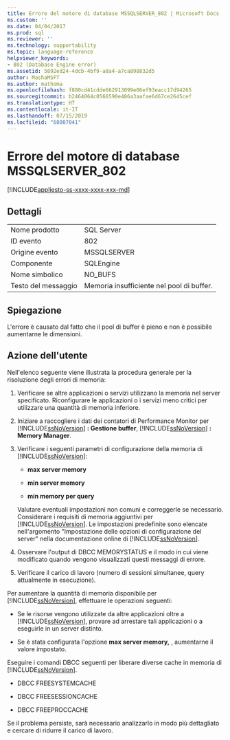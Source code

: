 ```yaml
---
title: Errore del motore di database MSSQLSERVER_802 | Microsoft Docs
ms.custom: ''
ms.date: 04/04/2017
ms.prod: sql
ms.reviewer: ''
ms.technology: supportability
ms.topic: language-reference
helpviewer_keywords:
- 802 (Database Engine error)
ms.assetid: 5892ed24-4dcb-4bf9-a8a4-a7ca898832d5
author: MashaMSFT
ms.author: mathoma
ms.openlocfilehash: f880cd41cdde662913099e06ef93eacc17d94265
ms.sourcegitcommit: b2464064c0566590e486a3aafae6d67ce2645cef
ms.translationtype: HT
ms.contentlocale: it-IT
ms.lasthandoff: 07/15/2019
ms.locfileid: "68007041"
---
```

# <a name="mssqlserver802---database-engine-error"></a>Errore del motore di database MSSQLSERVER_802
[!INCLUDE[appliesto-ss-xxxx-xxxx-xxx-md](../../includes/appliesto-ss-xxxx-xxxx-xxx-md.md)]
  
## <a name="details"></a>Dettagli  
  
|||  
|-|-|  
|Nome prodotto|SQL Server|  
|ID evento|802|  
|Origine evento|MSSQLSERVER|  
|Componente|SQLEngine|  
|Nome simbolico|NO_BUFS|  
|Testo del messaggio|Memoria insufficiente nel pool di buffer.|  
  
## <a name="explanation"></a>Spiegazione  
L'errore è causato dal fatto che il pool di buffer è pieno e non è possibile aumentarne le dimensioni.  
  
## <a name="user-action"></a>Azione dell'utente  
Nell'elenco seguente viene illustrata la procedura generale per la risoluzione degli errori di memoria:  
  
1.  Verificare se altre applicazioni o servizi utilizzano la memoria nel server specificato. Riconfigurare le applicazioni o i servizi meno critici per utilizzare una quantità di memoria inferiore.  
  
2.  Iniziare a raccogliere i dati dei contatori di Performance Monitor per [!INCLUDE[ssNoVersion](../../includes/ssnoversion-md.md)] **: Gestione buffer**, [!INCLUDE[ssNoVersion](../../includes/ssnoversion-md.md)] **: Memory Manager**.  
  
3.  Verificare i seguenti parametri di configurazione della memoria di [!INCLUDE[ssNoVersion](../../includes/ssnoversion-md.md)]:  
  
    -   **max server memory**  
  
    -   **min server memory**  
  
    -   **min memory per query**  
  
    Valutare eventuali impostazioni non comuni e correggerle se necessario. Considerare i requisiti di memoria aggiuntivi per [!INCLUDE[ssNoVersion](../../includes/ssnoversion-md.md)]. Le impostazioni predefinite sono elencate nell'argomento "Impostazione delle opzioni di configurazione del server" nella documentazione online di [!INCLUDE[ssNoVersion](../../includes/ssnoversion-md.md)].  
  
4.  Osservare l'output di DBCC MEMORYSTATUS e il modo in cui viene modificato quando vengono visualizzati questi messaggi di errore.  
  
5.  Verificare il carico di lavoro (numero di sessioni simultanee, query attualmente in esecuzione).  
  
Per aumentare la quantità di memoria disponibile per [!INCLUDE[ssNoVersion](../../includes/ssnoversion-md.md)], effettuare le operazioni seguenti:  
  
-   Se le risorse vengono utilizzate da altre applicazioni oltre a [!INCLUDE[ssNoVersion](../../includes/ssnoversion-md.md)], provare ad arrestare tali applicazioni o a eseguirle in un server distinto.  
  
-   Se è stata configurata l'opzione **max server memory,** , aumentarne il valore impostato.  
  
Eseguire i comandi DBCC seguenti per liberare diverse cache in memoria di [!INCLUDE[ssNoVersion](../../includes/ssnoversion-md.md)].  
  
-   DBCC FREESYSTEMCACHE  
  
-   DBCC FREESESSIONCACHE  
  
-   DBCC FREEPROCCACHE  
  
Se il problema persiste, sarà necessario analizzarlo in modo più dettagliato e cercare di ridurre il carico di lavoro.  
  
